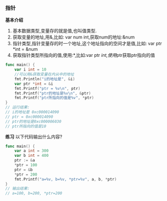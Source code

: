 ### 指针
**基本介绍**
1. 基本数据类型,变量存的就是值,也叫值类型.
2. 获取变量的地址,用&,比如: var num int,获取num的地址:&num
3. 指针类型,指针变量存的时一个地址,这个地址指向的空间才是值,比如: var ptr *int = &num
4. 获取指针类型所指向的值,使用:*,比如:var ptr *int,使用*ptr获取ptr指向的值

```go
func main() {
	var i int = 10
	//可以用&获取变量在内从中的地址
	fmt.Println("i的地址是", &i)
	var ptr *int = &i
	fmt.Printf("ptr = %v\n", ptr)
	fmt.Printf("ptr的地址是%v\n", &ptr)
	fmt.Printf("ptr所指向的值是%v", *ptr)
}
// 运行结果:
// i的地址是 0xc000014090
// ptr = 0xc000014090
// ptr的地址是0xc000006030
// ptr所指向的值是10
```

**练习**
以下代码输出什么内容?
```go
func main() {
	var a int = 300
	var b int = 400
	ptr := &a
	*ptr = 100
	ptr = &b
	*ptr = 200
	fmt.Printf("a=%v, b=%v, *ptr=%v", a, b, *ptr)
}
// 输出结果:
// a=100, b=200, *ptr=200
```